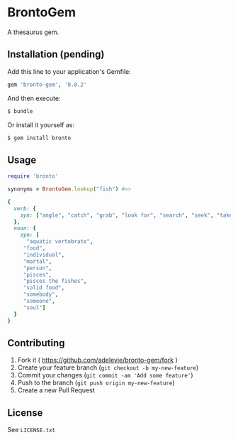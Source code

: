# BrontoGem

A thesaurus gem.

## Installation (pending)

Add this line to your application's Gemfile:

```ruby
gem 'bronto-gem', '0.0.2'
````

And then execute:

```sh
$ bundle
```


Or install it yourself as:

```sh
$ gem install bronto
```

## Usage

```ruby
require 'bronto'

synonyms = BrontoGem.lookup("fish") #=> 

{
  verb: {
    syn: ["angle", "catch", "grab", "look for", "search", "seek", "take hold of"]
  },
  noun: {
    syn: [
      "aquatic vertebrate",
     "food",
     "individual",
     "mortal",
     "person",
     "pisces",
     "pisces the fishes",
     "solid food",
     "somebody",
     "someone",
     "soul"]
  }
}
```

## Contributing

1. Fork it ( https://github.com/adelevie/bronto-gem/fork )
2. Create your feature branch (`git checkout -b my-new-feature`)
3. Commit your changes (`git commit -am 'Add some feature'`)
4. Push to the branch (`git push origin my-new-feature`)
5. Create a new Pull Request

## License

See `LICENSE.txt`

